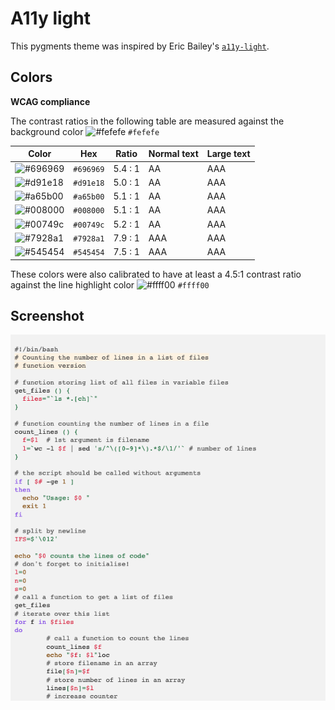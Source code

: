 # A11y light

This pygments theme was inspired by Eric Bailey's [`a11y-light`](https://github.com/ericwbailey/a11y-syntax-highlighting).

## Colors

**WCAG compliance**

The contrast ratios in the following table are measured against the background
color ![#fefefe](https://via.placeholder.com/20/fefefe/fefefe.png) `#fefefe`

| Color                                                        | Hex       | Ratio   | Normal text | Large text |
| ------------------------------------------------------------ | --------- | ------- | ----------- | ---------- |
| ![#696969](https://via.placeholder.com/20/696969/696969.png) | `#696969` | 5.4 : 1 | AA          | AAA        |
| ![#d91e18](https://via.placeholder.com/20/d91e18/d91e18.png) | `#d91e18` | 5.0 : 1 | AA          | AAA        |
| ![#a65b00](https://via.placeholder.com/20/a65b00/a65b00.png) | `#a65b00` | 5.1 : 1 | AA          | AAA        |
| ![#008000](https://via.placeholder.com/20/008000/008000.png) | `#008000` | 5.1 : 1 | AA          | AAA        |
| ![#00749c](https://via.placeholder.com/20/00749c/00749c.png) | `#00749c` | 5.2 : 1 | AA          | AAA        |
| ![#7928a1](https://via.placeholder.com/20/7928a1/7928a1.png) | `#7928a1` | 7.9 : 1 | AAA         | AAA        |
| ![#545454](https://via.placeholder.com/20/545454/545454.png) | `#545454` | 7.5 : 1 | AAA         | AAA        |

These colors were also calibrated to have at least a 4.5:1 contrast ratio
against the line highlight color
![#ffff00](https://via.placeholder.com/20/ffff00/ffff00.png) `#ffff00`

## Screenshot

![Screenshot of the light accessibility theme in a bash script](./images/a11y-light.png)
